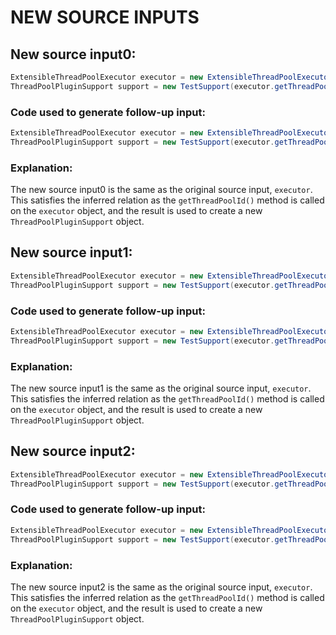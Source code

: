 # NEW SOURCE INPUTS
## New source input0:
```java
ExtensibleThreadPoolExecutor executor = new ExtensibleThreadPoolExecutor("test", manager, 5, 5, 1000L, TimeUnit.MILLISECONDS, new ArrayBlockingQueue<>(1), Thread::new, new ThreadPoolExecutor.AbortPolicy());
ThreadPoolPluginSupport support = new TestSupport(executor.getThreadPoolId(), executor, manager);
```

### Code used to generate follow-up input:
```java
ExtensibleThreadPoolExecutor executor = new ExtensibleThreadPoolExecutor("test", manager, 5, 5, 1000L, TimeUnit.MILLISECONDS, new ArrayBlockingQueue<>(1), Thread::new, new ThreadPoolExecutor.AbortPolicy());
ThreadPoolPluginSupport support = new TestSupport(executor.getThreadPoolId(), executor, manager);
```

### Explanation:
The new source input0 is the same as the original source input, `executor`. This satisfies the inferred relation as the `getThreadPoolId()` method is called on the `executor` object, and the result is used to create a new `ThreadPoolPluginSupport` object.

## New source input1:
```java
ExtensibleThreadPoolExecutor executor = new ExtensibleThreadPoolExecutor("test", manager, 5, 5, 1000L, TimeUnit.MILLISECONDS, new ArrayBlockingQueue<>(1), Thread::new, new ThreadPoolExecutor.AbortPolicy());
ThreadPoolPluginSupport support = new TestSupport(executor.getThreadPoolId(), executor, manager);
```

### Code used to generate follow-up input:
```java
ExtensibleThreadPoolExecutor executor = new ExtensibleThreadPoolExecutor("test", manager, 5, 5, 1000L, TimeUnit.MILLISECONDS, new ArrayBlockingQueue<>(1), Thread::new, new ThreadPoolExecutor.AbortPolicy());
ThreadPoolPluginSupport support = new TestSupport(executor.getThreadPoolId(), executor, manager);
```

### Explanation:
The new source input1 is the same as the original source input, `executor`. This satisfies the inferred relation as the `getThreadPoolId()` method is called on the `executor` object, and the result is used to create a new `ThreadPoolPluginSupport` object.

## New source input2:
```java
ExtensibleThreadPoolExecutor executor = new ExtensibleThreadPoolExecutor("test", manager, 5, 5, 1000L, TimeUnit.MILLISECONDS, new ArrayBlockingQueue<>(1), Thread::new, new ThreadPoolExecutor.AbortPolicy());
ThreadPoolPluginSupport support = new TestSupport(executor.getThreadPoolId(), executor, manager);
```

### Code used to generate follow-up input:
```java
ExtensibleThreadPoolExecutor executor = new ExtensibleThreadPoolExecutor("test", manager, 5, 5, 1000L, TimeUnit.MILLISECONDS, new ArrayBlockingQueue<>(1), Thread::new, new ThreadPoolExecutor.AbortPolicy());
ThreadPoolPluginSupport support = new TestSupport(executor.getThreadPoolId(), executor, manager);
```

### Explanation:
The new source input2 is the same as the original source input, `executor`. This satisfies the inferred relation as the `getThreadPoolId()` method is called on the `executor` object, and the result is used to create a new `ThreadPoolPluginSupport` object.
